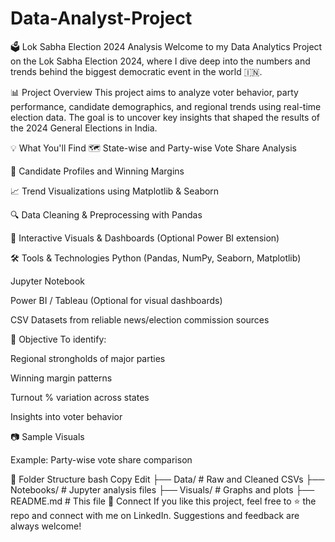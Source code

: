 # Data-Analyst-Project
🗳️ Lok Sabha Election 2024 Analysis
Welcome to my Data Analytics Project on the Lok Sabha Election 2024, where I dive deep into the numbers and trends behind the biggest democratic event in the world 🇮🇳.

📊 Project Overview
This project aims to analyze voter behavior, party performance, candidate demographics, and regional trends using real-time election data. The goal is to uncover key insights that shaped the results of the 2024 General Elections in India.

💡 What You'll Find
🗺️ State-wise and Party-wise Vote Share Analysis

👥 Candidate Profiles and Winning Margins

📈 Trend Visualizations using Matplotlib & Seaborn

🔍 Data Cleaning & Preprocessing with Pandas

📌 Interactive Visuals & Dashboards (Optional Power BI extension)

🛠️ Tools & Technologies
Python (Pandas, NumPy, Seaborn, Matplotlib)

Jupyter Notebook

Power BI / Tableau (Optional for visual dashboards)

CSV Datasets from reliable news/election commission sources

🎯 Objective
To identify:

Regional strongholds of major parties

Winning margin patterns

Turnout % variation across states

Insights into voter behavior

📷 Sample Visuals

Example: Party-wise vote share comparison

📁 Folder Structure
bash
Copy
Edit
├── Data/             # Raw and Cleaned CSVs
├── Notebooks/        # Jupyter analysis files
├── Visuals/          # Graphs and plots
├── README.md         # This file
🔗 Connect
If you like this project, feel free to ⭐ the repo and connect with me on LinkedIn. Suggestions and feedback are always welcome!
